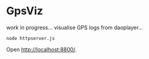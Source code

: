 # GpsViz

work in progress... visualise GPS logs from daoplayer...

```
node httpserver.js
```

Open [http://localhost:8800/](http://localhost:8800/).

